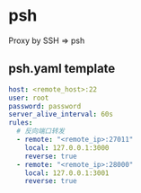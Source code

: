 # psh

Proxy by SSH => psh

## psh.yaml template

```yaml
host: <remote_host>:22
user: root
password: password
server_alive_interval: 60s
rules:
  # 反向端口转发
  - remote: "<remote_ip>:27011"
    local: 127.0.0.1:3000
    reverse: true
  - remote: "<remote_ip>:28000"
    local: 127.0.0.1:3001
    reverse: true
```